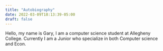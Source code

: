 ```yaml
---
title: "Autobiography"
date: 2022-03-09T18:13:39-05:00
draft: false
---
```


Hello, my name is Gary, I am a computer science student at Allegheny College. Currently I am a Junior who specialize in both Computer science and Econ. 